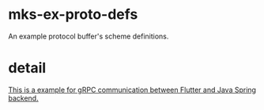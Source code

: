 # mks-ex-proto-defs
An example protocol buffer's scheme definitions.

# detail
[This is a example for gRPC communication between Flutter and Java Spring backend.](https://blog.mukei-soft.co.jp/programming/2021/08/27/124/)
